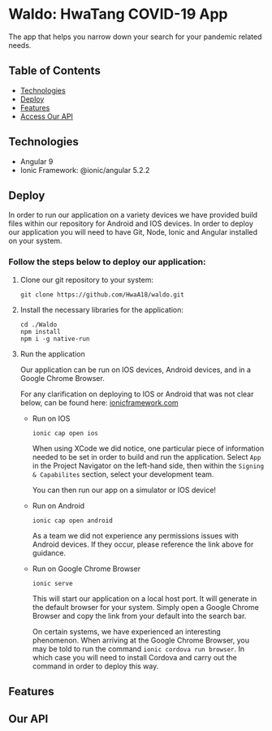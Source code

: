 # Waldo: HwaTang COVID-19  App
The app that helps you narrow down your search for your pandemic related needs.
## Table of Contents
* [Technologies](#technologies)
* [Deploy](#deploy)
* [Features](#features)
* [Access Our API](#our-api)
## Technologies
* Angular 9
* Ionic Framework: @ionic/angular 5.2.2
## Deploy
In order to run our application on a variety devices we have provided build files within our repository for Android and IOS devices. In order to deploy our application you will need to have Git, Node, Ionic and Angular installed on your system. 

### Follow the steps below to deploy our application:

1. Clone our git repository to your system:
    ```
    git clone https://github.com/HwaA18/waldo.git
    ```
2. Install the necessary libraries for the application:
    ```
    cd ./Waldo
    npm install
    npm i -g native-run
    ```
3. Run the application

    Our application can be run on IOS devices, Android devices, and in a Google Chrome Browser. 
    
    For any clarification on deploying to IOS or Android that was not clear below, can be found here: [ionicframework.com](https://ionicframework.com/docs/angular/your-first-app/6-deploying-mobile)

    * Run on IOS
        ```
        ionic cap open ios
        ```
        When using XCode we did notice, one particular piece of information needed to be set in order to build and run the application. Select `App` in the Project Navigator on the left-hand side, then within the `Signing & Capabilites` section, select your development team. 

        You can then run our app on a simulator or IOS device!
    * Run on Android
        ```
        ionic cap open android
        ```
        As a team we did not experience any permissions issues with Android devices. If they occur, please reference the link above for guidance.
    * Run on Google Chrome Browser
        ```
        ionic serve
        ```
        This will start our application on a local host port. It will generate in the default browser for your system. Simply open a Google Chrome Browser and copy the link from your default into the search bar. 

        On certain systems, we have experienced an interesting phenomenon. When arriving at the Google Chrome Browser, you may be told to run the command `ionic cordova run browser`. In which case you will need to install Cordova and carry out the command in order to deploy this way. 
        
## Features

## Our API